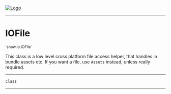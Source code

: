 
[![Logo](../../../images/logo.png)](../../../api/index.html)

---



<h1>IOFile</h1>
<small>`snow.io.IOFile`</small>

This class is a low level cross platform file access helper, that handles in bundle assets etc.
    If you want a file, use `Assets` instead, unless really required.

---

`class`

---

&nbsp;
&nbsp;

